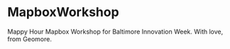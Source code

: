 MapboxWorkshop
==============

Mappy Hour Mapbox Workshop for Baltimore Innovation Week. With love, from Geomore.
